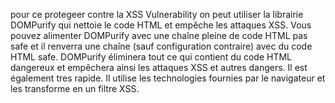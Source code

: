 pour ce protegeer contre la XSS Vulnerability on peut utiliser la librairie DOMPurify qui nettoie le code HTML et empêche les attaques XSS. Vous pouvez alimenter DOMPurify avec une chaîne pleine de code HTML pas safe et il renverra une chaîne (sauf configuration contraire) avec du code HTML safe. DOMPurify éliminera tout ce qui contient du code HTML dangereux et empêchera ainsi les attaques XSS et autres dangers. Il est également tres rapide. Il utilise les technologies fournies par le navigateur et les transforme en un filtre XSS.

